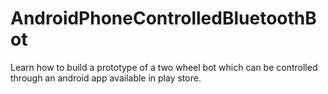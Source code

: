 # AndroidPhoneControlledBluetoothBot
 Learn how to build a prototype of a two wheel bot which can be controlled through an android app available in play store.
